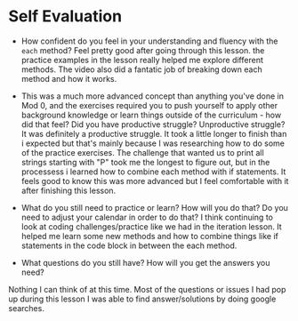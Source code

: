 # Self Evaluation

- How confident do you feel in your understanding and fluency with the `each` method?
Feel pretty good after going through this lesson.  the practice examples in the lesson really helped me explore different methods.  The video also did a fantatic job of breaking down each method and how it works.  
- This was a much more advanced concept than anything you've done in Mod 0, and the exercises required you to push yourself to apply other background knowledge or learn things outside of the curriculum - how did that feel? Did you have productive struggle? Unproductive struggle?  It was definitely a productive struggle. It took a little longer to finish than i expected but that's mainly because I was researching how to do some of the practice exercises.  The challenge that wanted us to print all strings starting with "P" took me the longest to figure out, but in the processess i learned how to combine each method with if statements.  It feels good to know this was more advanced but I feel comfortable with it after finishing this lesson. 
- What do you still need to practice or learn? How will you do that? Do you need to adjust your calendar in order to do that?
I think continuing to look at coding challenges/practice like we had in the iteration lesson.  It helped me learn some new methods and how to combine things like if statements in the code block in between the each method.  

- What questions do you still have? How will you get the answers you need?

Nothing I can think of at this time.  Most of the questions or issues I had pop up during this lesson I was able to find answer/solutions by doing google searches.  